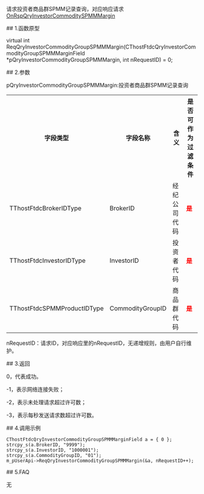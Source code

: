 <p>请求投资者商品群SPMM记录查询，对应响应请求<a href="../../CTHOSTFTDCTRADERAPI/ONRSPQRYINVESTORCOMMODITYSPMMMARGIN/">OnRspQryInvestorCommoditySPMMMargin</a></p>
<span class="anchor" id="b3add8a4-b061-49f3-9421-d6313e66b831"></span>
## 1.函数原型
<p>virtual int ReqQryInvestorCommodityGroupSPMMMargin(CThostFtdcQryInvestorCommodityGroupSPMMMarginField *pQryInvestorCommodityGroupSPMMMargin, int nRequestID) = 0;</p>
<span class="anchor" id="1da13e88-66ca-4529-9d98-048f51937b9d"></span>
## 2.参数
<p>pQryInvestorCommodityGroupSPMMMargin:投资者商品群SPMM记录查询</p>
<table><tr><th style="TEXT-ALIGN: center;">字段类型</th><th style="TEXT-ALIGN: center;">字段名称</th><th style="TEXT-ALIGN: center;">含义</th><th style="TEXT-ALIGN: center;">是否可作为过滤条件</th></tr><tr><td style="TEXT-ALIGN: left;">TThostFtdcBrokerIDType</td>
<td style="TEXT-ALIGN: left;">BrokerID</td>
<td style="TEXT-ALIGN: left;">经纪公司代码</td>
<td style="TEXT-ALIGN: left;"><strong><font color="#FF0000">是</font></strong></td>
</tr>
<tr><td style="TEXT-ALIGN: left;">TThostFtdcInvestorIDType</td>
<td style="TEXT-ALIGN: left;">InvestorID</td>
<td style="TEXT-ALIGN: left;">投资者代码</td>
<td style="TEXT-ALIGN: left;"><strong><font color="#FF0000">是</font></strong></td>
</tr>
<tr><td style="TEXT-ALIGN: left;">TThostFtdcSPMMProductIDType</td>
<td style="TEXT-ALIGN: left;">CommodityGroupID</td>
<td style="TEXT-ALIGN: left;">商品群代码</td>
<td style="TEXT-ALIGN: left;"><strong><font color="#FF0000">是</font></strong></td>
</tr>
</table>
<p>nRequestID：请求ID，对应响应里的nRequestID，无递增规则，由用户自行维护。</p>
<span class="anchor" id="97ea6842-0c19-48fc-b4ee-7463a2c1f06e"></span>
## 3.返回
<p>0，代表成功。</p>
<p>-1，表示网络连接失败；</p>
<p>-2，表示未处理请求超过许可数；</p>
<p>-3，表示每秒发送请求数超过许可数。</p>
<span class="anchor" id="9388c076-4993-4b4a-9c18-3e627e0346ba"></span>
## 4.调用示例
<pre><code>CThostFtdcQryInvestorCommodityGroupSPMMMarginField a = { 0 };
strcpy_s(a.BrokerID, "9999");
strcpy_s(a.InvestorID, "1000001");
strcpy_s(a.CommodityGroupID, "01");
m_pUserApi-&gt;ReqQryInvestorCommodityGroupSPMMMargin(&amp;a, nRequestID++);
</code></pre>
<span class="anchor" id="d7b13198-25c7-400f-996d-4d0618808162"></span>
## 5.FAQ
<p>无</p>
